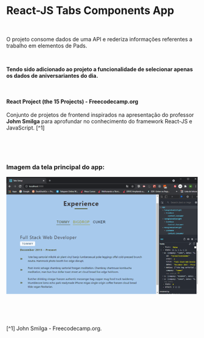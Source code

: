 # React-JS Tabs Components App

<br />

O projeto consome dados de uma API e rederiza informações referentes a trabalho em elementos de Pads.

<br />

**Tendo sido adicionado ao projeto a funcionalidade de selecionar apenas os dados de aniversariantes do dia.**

<br />

#### React Project (the 15 Projects) - Freecodecamp.org

Conjunto de projetos de frontend inspirados na apresentação do professor **Johm Smilga** para aprofundar no conhecimento do framework React-JS e JavaScript. [^1]

<br />

[]()

<br />

### Imagem da tela principal do app:

![Imagem da tela principal do app](/public/images/tela-principal-do-app.png)

<br />

<br />
<br />

[^1] John Smilga - Freecodecamp.org.

